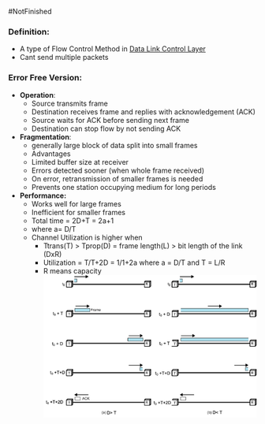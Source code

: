 #NotFinished 
### Definition:
- A type of Flow Control Method in [Data Link Control Layer](Data%20Link%20Control%20Layer.md)
- Cant send multiple packets
### Error Free Version:
- **Operation**:
	- Source transmits frame
	- Destination receives frame and replies with acknowledgement (ACK)
	- Source waits for ACK before sending next frame
	- Destination can stop flow by not sending ACK
- **Fragmentation**:
	- generally large block of data split into small frames
	- Advantages
	- Limited buffer size at receiver
	- Errors detected sooner (when whole frame received)
	- On error, retransmission of smaller frames is needed
	- Prevents one station occupying medium for long periods
- **Performance:**
	- Works well for large frames
	- Inefficient for smaller frames
	- Total time = 2D+T = 2a+1
	- where a= D/T
	- Channel Utilization is higher when
		- Ttrans(T) > Tprop(D) = frame length(L) > bit length of the link (DxR)
		- Utilization = T/T+2D = 1/1+2a where a = D/T and T = L/R
		- R means capacity
![](Attachments/stopAndWait.png)
